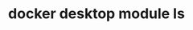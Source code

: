 ---
datafolder: desktop-cli
datafile: docker_desktop_module_ls
title: docker desktop module ls
layout: cli
---
